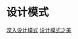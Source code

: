 # 设计模式

[深入设计模式](https://refactoringguru.cn/design-patterns)
[设计模式之美](https://time.geekbang.org/column/intro/100039001)